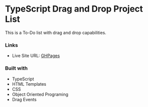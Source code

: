 # TypeScript Drag and Drop Project List

This is a To-Do list with drag and drop capabilities.


### Links

- Live Site URL: [GHPages](https://emday4prez.github.io/drag-and-drop/)



### Built with
- TypeScript
- HTML Templates
- CSS
- Object Oriented Programing 
- Drag Events